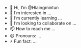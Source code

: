 - 👋 Hi, I’m @Hlaingmintun
- 👀 I’m interested in ...
- 🌱 I’m currently learning ...
- 💞️ I’m looking to collaborate on ...
- 📫 How to reach me ...
- 😄 Pronouns: ...
- ⚡ Fun fact: ...

<!---
Hlaingmintun/Hlaingmintun is a ✨ special ✨ repository because its `README.md` (this file) appears on your GitHub profile.
You can click the Preview link to take a look at your changes.
--->
